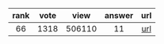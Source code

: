 
| rank | vote | view | answer | url |
|:-:|:-:|:-:|:-:|:-:|
|66|1318|506110|11| [url](http://stackoverflow.com/questions/12179271/meaning-of-classmethod-and-staticmethod-for-beginner) |
